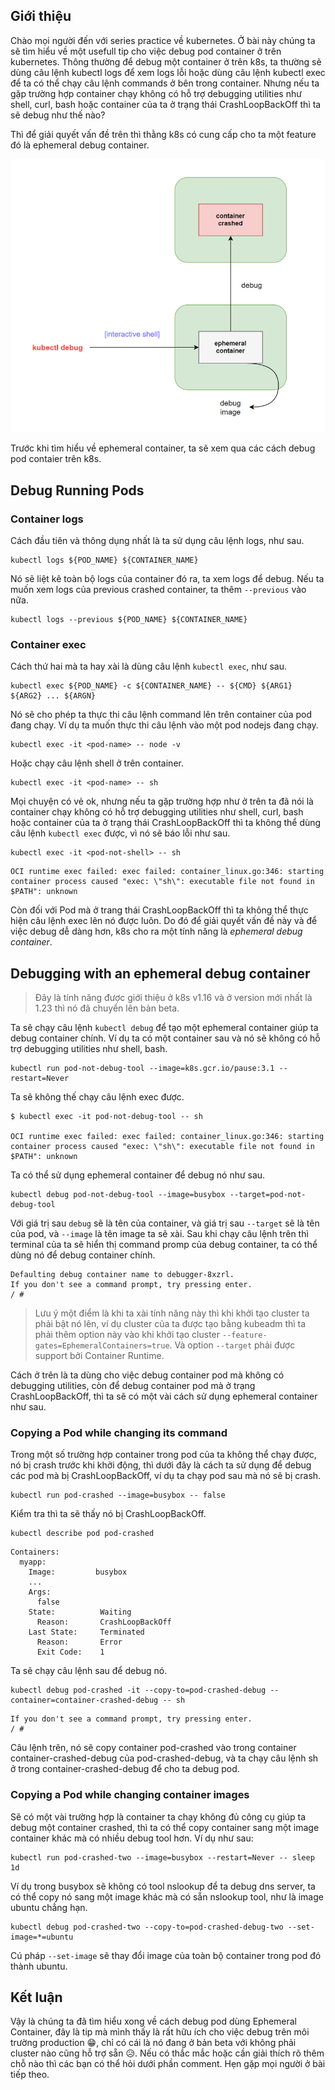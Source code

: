 ## Giới thiệu
Chào mọi người đến với series practice về kubernetes. Ở bài này chúng ta sẽ tìm hiểu về một usefull tip cho việc debug pod container ở trên kubernetes. Thông thường để debug một container ở trên k8s, ta thường sẽ dùng câu lệnh kubectl logs để xem logs lỗi hoặc dùng câu lệnh kubectl exec để ta có thể chạy câu lệnh commands ở bên trong container. Nhưng nếu ta gặp trường hợp container chạy không có hỗ trợ debugging utilities như shell, curl, bash hoặc container của ta ở trạng thái CrashLoopBackOff thì ta sẽ debug như thế nào?

Thì để giải quyết vấn đề trên thì thằng k8s có cung cấp cho ta một feature đó là ephemeral debug container.

![](./images/db1f9e42-e5b1-465b-bbcb-bc60d24652e8.png)

Trước khi tìm hiểu về ephemeral container, ta sẽ xem qua các cách debug pod contaier trên k8s.

## Debug Running Pods
### Container logs
Cách đầu tiên và thông dụng nhất là ta sử dụng câu lệnh logs, như sau.

```
kubectl logs ${POD_NAME} ${CONTAINER_NAME}
```

Nó sẽ liệt kê toàn bộ logs của container đó ra, ta xem logs để debug. Nếu ta muốn xem logs của previous crashed container, ta thêm `--previous` vào nữa.

```
kubectl logs --previous ${POD_NAME} ${CONTAINER_NAME}
```

### Container exec
Cách thứ hai mà ta hay xài là dùng câu lệnh `kubectl exec`, như sau.

```
kubectl exec ${POD_NAME} -c ${CONTAINER_NAME} -- ${CMD} ${ARG1} ${ARG2} ... ${ARGN}
```

Nó sẽ cho phép ta thực thi câu lệnh command lên trên container của pod đang chạy. Ví dụ ta muốn thực thi câu lệnh vào một pod nodejs đang chạy.

```
kubectl exec -it <pod-name> -- node -v
```

Hoặc chạy câu lệnh shell ở trên container.

```
kubectl exec -it <pod-name> -- sh
```

Mọi chuyện có vẻ ok, nhưng nếu ta gặp trường hợp như ở trên ta đã nói là container chạy không có hỗ trợ debugging utilities như shell, curl, bash hoặc container của ta ở trạng thái CrashLoopBackOff thì ta không thể dùng câu lệnh `kubectl exec` được, vì nó sẽ báo lỗi như sau.

```
kubectl exec -it <pod-not-shell> -- sh
```

```
OCI runtime exec failed: exec failed: container_linux.go:346: starting container process caused "exec: \"sh\": executable file not found in $PATH": unknown
```

Còn đối với Pod mà ở trang thái CrashLoopBackOff thì ta không thể thực hiện câu lệnh exec lên nó được luôn. Do đó để giải quyết vấn đề này và để việc debug dễ dàng hơn, k8s cho ra một tính năng là *ephemeral debug container*.

## Debugging with an ephemeral debug container
> Đây là tính năng được giới thiệu ở k8s v1.16 và ở version mới nhất là 1.23 thì nó đã chuyển lên bản beta.

Ta sẽ chạy câu lệnh `kubectl debug` để tạo một ephemeral container giúp ta debug container chính. Ví dụ ta có một container sau và nó sẽ không có hỗ trợ debugging utilities như shell, bash.

```
kubectl run pod-not-debug-tool --image=k8s.gcr.io/pause:3.1 --restart=Never
```

Ta sẽ không thế chạy câu lệnh exec được.

```
$ kubectl exec -it pod-not-debug-tool -- sh

OCI runtime exec failed: exec failed: container_linux.go:346: starting container process caused "exec: \"sh\": executable file not found in $PATH": unknown
```

Ta có thể sử dụng ephemeral container để debug nó như sau.

```
kubectl debug pod-not-debug-tool --image=busybox --target=pod-not-debug-tool
```

Với giá trị sau `debug` sẽ là tên của container, và giá trị sau `--target` sẽ là tên của pod, và `--image` là tên image ta sẽ xài. Sau khi chạy câu lệnh trên thì terminal của ta sẽ hiển thị command promp của debug container, ta có thể dùng nó để debug container chính.

```
Defaulting debug container name to debugger-8xzrl.
If you don't see a command prompt, try pressing enter.
/ #
```

> Lưu ý một điểm là khi ta xài tính năng này thì khi khởi tạo cluster ta phải bật nó lên, ví dụ cluster của ta được tạo bằng kubeadm thì ta phải thêm option này vào khi khởi tạo cluster `--feature-gates=EphemeralContainers=true`.  Và option `--target` phải được support bởi Container Runtime.

Cách ở trên là ta dùng cho việc debug container pod mà không có debugging utilities, còn để debug container pod mà ở trạng CrashLoopBackOff, thì ta sẽ có một vài cách sử dụng ephemeral container như sau.

### Copying a Pod while changing its command
Trong một số trường hợp container trong pod của ta không thể chạy được, nó bị crash trước khi khởi động, thì dưới đây là cách ta sử dụng để debug các pod mà bị CrashLoopBackOff, ví dụ ta chạy pod sau mà nó sẽ bị crash.

```
kubectl run pod-crashed --image=busybox -- false
```

Kiểm tra thì ta sẽ thấy nó bị CrashLoopBackOff.

```
kubectl describe pod pod-crashed
```

```
Containers:
  myapp:
    Image:         busybox
    ...
    Args:
      false
    State:          Waiting
      Reason:       CrashLoopBackOff
    Last State:     Terminated
      Reason:       Error
      Exit Code:    1
```

Ta sẽ chạy câu lệnh sau để debug nó.

```
kubectl debug pod-crashed -it --copy-to=pod-crashed-debug --container=container-crashed-debug -- sh
```

```
If you don't see a command prompt, try pressing enter.
/ #
```

Câu lệnh trên, nó sẽ copy container pod-crashed vào trong container container-crashed-debug của pod-crashed-debug, và ta chạy câu lệnh sh ở trong container-crashed-debug để cho ta debug pod.

### Copying a Pod while changing container images
Sẽ có một vài trường hợp là container ta chạy không đủ công cụ giúp ta debug một container crashed, thì ta có thể copy container sang một image container khác mà có nhiều debug tool hơn. Ví dụ như sau:

```
kubectl run pod-crashed-two --image=busybox --restart=Never -- sleep 1d
```

Ví dụ trong busybox sẽ không có tool nslookup để ta debug dns server, ta có thể copy nó sang một image khác mà có sẵn nslookup tool, như là image ubuntu chẳng hạn.

```
kubectl debug pod-crashed-two --copy-to=pod-crashed-debug-two --set-image=*=ubuntu
```

Cú pháp `--set-image` sẽ thay đổi image của toàn bộ container trong pod đó thành ubuntu.

## Kết luận
Vậy là chúng ta đã tìm hiểu xong về cách debug pod dùng Ephemeral Container, đây là tip mà mình thấy là rất hữu ích cho việc debug trên môi trường production 😁, chỉ có cái là nó đang ở bản beta với không phải cluster nào cũng hỗ trợ sẵn 😥. Nếu có thắc mắc hoặc cần giải thích rõ thêm chỗ nào thì các bạn có thể hỏi dưới phần comment. Hẹn gặp mọi người ở bài tiếp theo.
